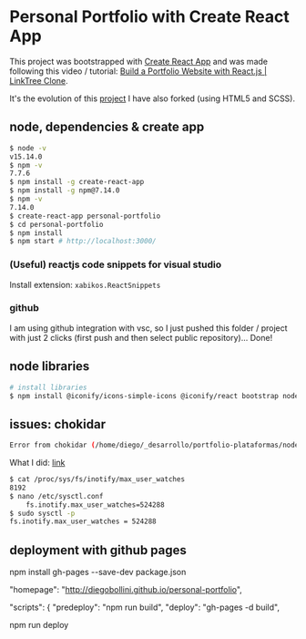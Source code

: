 # Personal Portfolio with Create React App

This project was bootstrapped with [Create React App](https://github.com/facebook/create-react-app) and was made following this video / tutorial: [Build a Portfolio Website with React.js | LinkTree Clone](https://youtu.be/opfMRWpZRYk).  

It's the evolution of this [project](https://github.com/diegobollini/links-like-a-tree) I have also forked (using HTML5 and SCSS).

## node, dependencies & create app

```bash
$ node -v
v15.14.0
$ npm -v
7.7.6
$ npm install -g create-react-app
$ npm install -g npm@7.14.0
$ npm -v
7.14.0
$ create-react-app personal-portfolio
$ cd personal-portfolio
$ npm install
$ npm start # http://localhost:3000/
```

### (Useful) reactjs code snippets for visual studio

Install extension: `xabikos.ReactSnippets`

### github

I am using github integration with vsc, so I just pushed this folder / project with just 2 clicks (first push and then select public repository)... Done!

## node libraries

```bash
# install libraries
$ npm install @iconify/icons-simple-icons @iconify/react bootstrap node-sass react-router-dom react-bootstrap
```

## issues: chokidar

```bash
Error from chokidar (/home/diego/_desarrollo/portfolio-plataformas/node_modules/hoist-non-react-statics/node_modules/react-is/cjs): Error: ENOSPC: System limit for number of file watchers reached, watch '/home/diego/_desarrollo/portfolio-plataformas/node_modules/hoist-non-react-statics/node_modules/react-is/cjs'
```

What I did: [link](https://code.visualstudio.com/docs/setup/linux#_visual-studio-code-is-unable-to-watch-for-file-changes-in-this-large-workspace-error-enospc)

```bash
$ cat /proc/sys/fs/inotify/max_user_watches
8192
$ nano /etc/sysctl.conf
    fs.inotify.max_user_watches=524288
$ sudo sysctl -p
fs.inotify.max_user_watches = 524288
```

## deployment with github pages

npm install gh-pages --save-dev
package.json

"homepage": "http://diegobollini.github.io/personal-portfolio",

  "scripts": {
    "predeploy": "npm run build",
    "deploy": "gh-pages -d build",

npm run deploy

